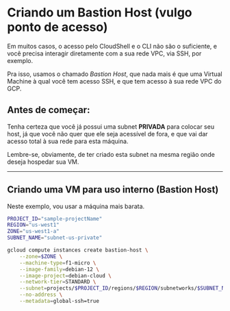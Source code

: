 # Criando um Bastion Host (vulgo ponto de acesso)

Em muitos casos, o acesso pelo CloudShell e o CLI não são o suficiente, e você precisa interagir diretamente com a sua rede VPC, via SSH, por exemplo.

Pra isso, usamos o chamado *Bastion Host*, que nada mais é que uma Virtual Machine à qual você tem acesso SSH, e que tem acesso à sua rede VPC do GCP.


## Antes de começar:

  Tenha certeza que você já possui uma subnet **PRIVADA** para colocar seu host, já que você não quer que ele seja acessível de fora, e que vai dar acesso total à sua rede para esta máquina.

  Lembre-se, obviamente, de ter criado esta subnet na mesma região onde deseja hospedar sua VM.


---

## Criando uma VM para uso interno (Bastion Host)

Neste exemplo, vou usar a máquina mais barata.

```sh
PROJECT_ID="sample-projectName"
REGION="us-west1"
ZONE="us-west1-a"
SUBNET_NAME="subnet-us-private"

gcloud compute instances create bastion-host \
    --zone=$ZONE \
    --machine-type=f1-micro \
    --image-family=debian-12 \
    --image-project=debian-cloud \
    --network-tier=STANDARD \
    --subnet=projects/$PROJECT_ID/regions/$REGION/subnetworks/$SUBNET_NAME \
    --no-address \
    --metadata=global-ssh=true
```
